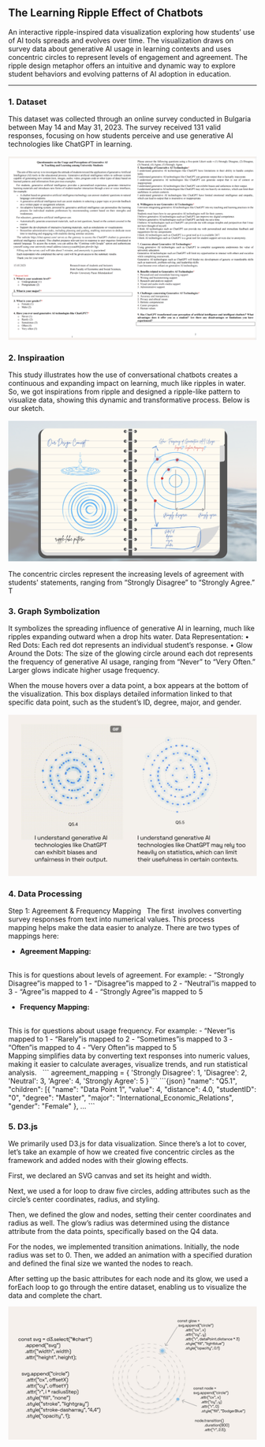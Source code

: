 ## The Learning Ripple Effect of Chatbots

An interactive ripple-inspired data visualization exploring how students’ use of AI tools spreads and evolves over time. The visualization draws on survey data about generative AI usage in learning contexts and uses concentric circles to represent levels of engagement and agreement. The ripple design metaphor offers an intuitive and dynamic way to explore student behaviors and evolving patterns of AI adoption in education.

***

### 1. Dataset

This dataset was collected through an online survey conducted in Bulgaria between May 14 and May 31, 2023. The survey received 131 valid responses, focusing on how students perceive and use generative AI technologies like ChatGPT in learning. 
<br>
<br>
<img src="images/form.png?raw=true"/>

### 2. Inspiraation
This study illustrates how the use of conversational chatbots creates a continuous and expanding impact on learning, much like ripples in water. 
So, we got inspirations from ripple and designed a ripple-like pattern to visualize data, showing this dynamic and transformative process. Below is our sketch. 
<br>
<br>
<img src="images/note.png?raw=true"/>

The concentric circles represent the increasing levels of agreement with students' statements, ranging from “Strongly Disagree” to “Strongly Agree.” T

### 3. Graph Symbolization

It symbolizes the spreading influence of generative AI in learning, much like ripples expanding outward when a drop hits water.
 Data Representation:
• Red Dots: Each red dot represents an individual student’s response.
• Glow Around the Dots: The size of the glowing circle around each dot represents the frequency of generative AI usage, ranging from “Never” to “Very Often.” Larger glows indicate higher usage frequency.

When the mouse hovers over a data point, a box appears at the bottom of the visualization. This box displays detailed information linked to that specific data point, such as the student’s ID, degree, major, and gender.
<br>
<br>
<img src="images/ripples.png?raw=true"/>

### 4. Data Processing

Step 1: Agreement & Frequency Mapping
 
The first  involves converting survey responses from text into numerical values. This process mapping helps make the data easier to analyze. There are two types of mappings here:
<br>
- **Agreement Mapping:**
<br>
This is for questions about levels of agreement. For example:
- “Strongly Disagree”is mapped to 1
- “Disagree”is mapped to 2
- “Neutral”is mapped to 3
- “Agree”is mapped to 4
- “Strongly Agree”is mapped to 5

- **Frequency Mapping:**
<br>
This is for questions about usage frequency. For example:
- “Never”is mapped to 1
- “Rarely”is mapped to 2
- “Sometimes”is mapped to 3
- “Often”is mapped to 4
- “Very Often”is mapped to 5
<br>
Mapping simplifies data by converting text responses into numeric values, making it easier to calculate averages, visualize trends, and run statistical analysis.
 
```
agreement_mapping = {
    'Strongly Disagree': 1,
    'Disagree': 2,
    'Neutral': 3,
    'Agree': 4,
    'Strongly Agree': 5
}
```
```{json}
"name": "Q5.1",
            "children": [{
                    "name": "Data Point 1", "value": 4, "distance": 4.0,
                    "studentID": "0",  "degree": "Master",
                    "major": "International_Economic_Relations",
                    "gender": "Female" }, ...
```


### 5. D3.js

We primarily used D3.js for data visualization. Since there’s a lot to cover, let’s take an example of how we created five concentric circles as the framework and added nodes with their glowing effects.

First, we declared an SVG canvas and set its height and width.

Next, we used a for loop to draw five circles, adding attributes such as the circle’s center coordinates, radius, and styling.

Then, we defined the glow and nodes, setting their center coordinates and radius as well. The glow’s radius was determined using the distance attribute from the data points, specifically based on the Q4 data.

For the nodes, we implemented transition animations. Initially, the node radius was set to 0. Then, we added an animation with a specified duration and defined the final size we wanted the nodes to reach.

After setting up the basic attributes for each node and its glow, we used a forEach loop to go through the entire dataset, enabling us to visualize the data and complete the chart.

<img src="images/d3-intro.png?raw=true"/>

